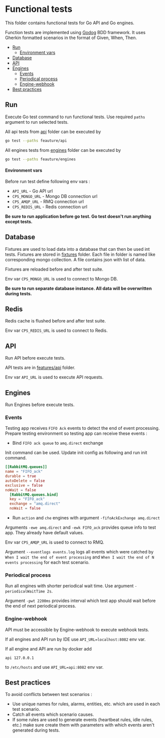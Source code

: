 # Functional tests

This folder contains functional tests for Go API and Go engines.

Function tests are implemented using [Godog](https://github.com/cucumber/godog) BDD framework. It uses Gherkin formatted scenarios in the format of Given, When, Then.

- [Run](#run)
    - [Environment vars](#environment-vars)
- [Database](#database)
- [API](#api)
- [Engines](#engines)
    - [Events](#events)
    - [Periodical process](#periodical-process)
    - [Engine-webhook](#engine-webhook)
- [Best practices](#best-practices)

## Run

Execute Go test command to run functional tests. Use required `paths` argument to run selected tests. 

All api tests from [api](./features/api) folder can be executed by  

```bash
go test --paths feauture/api
```  

All engines tests from [engines](./features/engines) folder can be executed by  

```bash
go test --paths feauture/engines
``` 

#### Environment vars

Before run test define following env vars :

- `API_URL` - Go API url
- `CPS_MONGO_URL` - Mongo DB connection url
- `CPS_AMQP_URL` - RMQ connection url
- `CPS_REDIS_URL` - Redis connection url

**Be sure to run application before go test. Go test doesn't run anything except tests.**

## Database

Fixtures are used to load data into a database that can then be used int tests.
Fixtures are stored in [fixtures](../../fixtures) folder. Each file in folder is named like corresponding mongo collection.
A file contains json with list of data.

Fixtures are reloaded before and after test suite.

Env var `CPS_MONGO_URL` is used to connect to Mongo DB.

**Be sure to run separate database instance. All data will be overwritten during tests.**  

## Redis

Redis cache is flushed before and after test suite.

Env var `CPS_REDIS_URL` is used to connect to Redis.

## API

Run API before execute tests.

API tests are in [features/api](./features/api) folder.

Env var `API_URL` is used to execute API requests.

## Engines

Run Engines before execute tests.

### Events

Testing app receives `FIFO Ack` events to detect the end of event processing.
Prepare testing environment so testing app can receive these events :

- Bind `FIFO ack queue` to `amq.direct` exchange

Init command can be used. Update init config as following and run init command. 

```toml
[[RabbitMQ.queues]]
name = "FIFO_ack"
durable = true
autoDelete = false
exclusive = false
noWait = false
  [RabbitMQ.queues.bind]
  key = "FIFO_ack"
  exchange = "amq.direct"
  noWait = false
```

- Run `action` and `che` engines with argument `-fifoAckExchange amq.direct` 

Arguments `-ewe amq.direct` and `-ewk FIFO_ack` provides queue info to test app. They already have default values.    

Env var `CPS_AMQP_URL` is used to connect to RMQ.  

Argument `--eventlogs events.log` logs all events which were catched by `When I wait the end of event processing`
and `When I wait the end of N events processing` for each test scenario.

### Periodical process

Run all engines with shorter periodical wait time. Use argument `-periodicalWaitTime 2s`.

Argument `-pwt 2200ms` provides interval which test app should wait before the end of next periodical process.

### Engine-webhook

API must be accessible by Engine-webhook to execute webhook tests. 

If all engines and API run by IDE use `API_URL=localhost:8082` env var.

If all engine and API are run by docker add
```
api 127.0.0.1
```
to `/etc/hosts` and use `API_URL=api:8082` env var.

## Best practices

To avoid conflicts between test scenarios :

- Use unique names for rules, alarms, entities, etc. which are used in each test scenario.
- Catch all events which scenario causes.
- If some rules are used to generate events (heartbeat rules, idle rules, etc.) make sure create
  them with parameters with which events aren't generated during tests. 